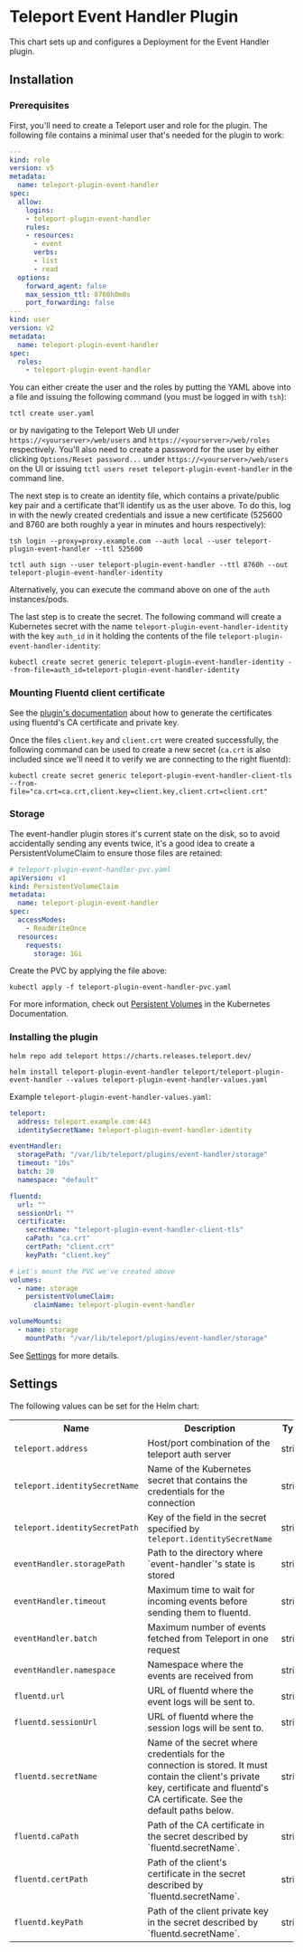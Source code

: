 # Teleport Event Handler Plugin

This chart sets up and configures a Deployment for the Event Handler plugin.

## Installation

### Prerequisites

First, you'll need to create a Teleport user and role for the plugin. The following file contains a minimal user that's needed for the plugin to work:

```yaml
---
kind: role
version: v5
metadata:
  name: teleport-plugin-event-handler
spec:
  allow:
    logins:
    - teleport-plugin-event-handler
    rules:
    - resources:
      - event
      verbs:
      - list
      - read
  options:
    forward_agent: false
    max_session_ttl: 8760h0m0s
    port_forwarding: false
---
kind: user
version: v2
metadata:
  name: teleport-plugin-event-handler
spec:
  roles:
    - teleport-plugin-event-handler
```

You can either create the user and the roles by putting the YAML above into a file and issuing the following command  (you must be logged in with `tsh`):

```code
tctl create user.yaml
```

or by navigating to the Teleport Web UI under `https://<yourserver>/web/users` and `https://<yourserver>/web/roles` respectively. You'll also need to create a password for the user by either clicking `Options/Reset password...` under `https://<yourserver>/web/users` on the UI or issuing `tctl users reset teleport-plugin-event-handler` in the command line.

The next step is to create an identity file, which contains a private/public key pair and a certificate that'll identify us as the user above. To do this, log in with the newly created credentials and issue a new certificate (525600 and 8760 are both roughly a year in minutes and hours respectively):

```code
tsh login --proxy=proxy.example.com --auth local --user teleport-plugin-event-handler --ttl 525600
```

```code
tctl auth sign --user teleport-plugin-event-handler --ttl 8760h --out teleport-plugin-event-handler-identity
```

Alternatively, you can execute the command above on one of the `auth` instances/pods.

The last step is to create the secret. The following command will create a Kubernetes secret with the name `teleport-plugin-event-handler-identity` with the key `auth_id` in it holding the contents of the file `teleport-plugin-event-handler-identity`:

```code
kubectl create secret generic teleport-plugin-event-handler-identity --from-file=auth_id=teleport-plugin-event-handler-identity
```

### Mounting Fluentd client certificate

See the [plugin's documentation](../../event-handler/README.md#mtls_advanced) about how to generate the certificates using fluentd's CA certificate and private key.

Once the files `client.key` and `client.crt` were created successfully, the following command can be used to create a new secret (`ca.crt` is also included since we'll need it to verify we are connecting to the right fluentd):

```code
kubectl create secret generic teleport-plugin-event-handler-client-tls --from-file="ca.crt=ca.crt,client.key=client.key,client.crt=client.crt"
```

### Storage

The event-handler plugin stores it's current state on the disk, so to avoid accidentally sending any events twice, it's a good idea to create a PersistentVolumeClaim to ensure those files are retained:

```yaml
# teleport-plugin-event-handler-pvc.yaml
apiVersion: v1
kind: PersistentVolumeClaim
metadata:
  name: teleport-plugin-event-handler
spec:
  accessModes:
    - ReadWriteOnce
  resources:
    requests:
      storage: 1Gi
```

Create the PVC by applying the file above:

```code
kubectl apply -f teleport-plugin-event-handler-pvc.yaml
```

For more information, check out [Persistent Volumes](https://kubernetes.io/docs/concepts/storage/persistent-volumes/) in the Kubernetes Documentation.

### Installing the plugin

```code
helm repo add teleport https://charts.releases.teleport.dev/
```

```code
helm install teleport-plugin-event-handler teleport/teleport-plugin-event-handler --values teleport-plugin-event-handler-values.yaml
```

Example `teleport-plugin-event-handler-values.yaml`:

```yaml
teleport:
  address: teleport.example.com:443
  identitySecretName: teleport-plugin-event-handler-identity

eventHandler:
  storagePath: "/var/lib/teleport/plugins/event-handler/storage"
  timeout: "10s"
  batch: 20
  namespace: "default"

fluentd:
  url: ""
  sessionUrl: ""
  certificate:
    secretName: "teleport-plugin-event-handler-client-tls"
    caPath: "ca.crt"
    certPath: "client.crt"
    keyPath: "client.key"

# Let's mount the PVC we've created above
volumes:
  - name: storage
    persistentVolumeClaim:
      claimName: teleport-plugin-event-handler

volumeMounts:
  - name: storage
    mountPath: "/var/lib/teleport/plugins/event-handler/storage"
```

See [Settings](#settings) for more details.

## Settings

The following values can be set for the Helm chart:

<table>
  <tr>
    <th>Name</th>
    <th>Description</th>
    <th>Type</th>
    <th>Default</th>
    <th>Required</th>
  </tr>

  <tr>
    <td><code>teleport.address</code></td>
    <td>Host/port combination of the teleport auth server</td>
    <td>string</td>
    <td><code>""</code></td>
    <td>yes</td>
  </tr>
  <tr>
    <td><code>teleport.identitySecretName</code></td>
    <td>Name of the Kubernetes secret that contains the credentials for the connection</td>
    <td>string</td>
    <td><code>""</code></td>
    <td>yes</td>
  </tr>
  <tr>
    <td><code>teleport.identitySecretPath</code></td>
    <td>Key of the field in the secret specified by <code>teleport.identitySecretName</code></td>
    <td>string</td>
    <td><code>"auth_id"</code></td>
    <td>no</td>
  </tr>

  <tr>
    <td><code>eventHandler.storagePath</code></td>
    <td>Path to the directory where `event-handler`'s state is stored</td>
    <td>string</td>
    <td><code>"/var/lib/teleport/plugins/event-handler/storage"</code></td>
    <td>no</td>
  </tr>
  <tr>
    <td><code>eventHandler.timeout</code></td>
    <td>Maximum time to wait for incoming events before sending them to fluentd.</td>
    <td>string</td>
    <td><code>"10s"</code></td>
    <td>no</td>
  </tr>
  <tr>
    <td><code>eventHandler.batch</code></td>
    <td>Maximum number of events fetched from Teleport in one request</td>
    <td>string</td>
    <td><code>20</code></td>
    <td>no</td>
  </tr>
  <tr>
    <td><code>eventHandler.namespace</code></td>
    <td>Namespace where the events are received from</td>
    <td>string</td>
    <td><code>20</code></td>
    <td>no</td>
  </tr>

  <tr>
    <td><code>fluentd.url</code></td>
    <td>URL of fluentd where the event logs will be sent to.</td>
    <td>string</td>
    <td><code>""</code></td>
    <td>yes</td>
  </tr>
  <tr>
    <td><code>fluentd.sessionUrl</code></td>
    <td>URL of fluentd where the session logs will be sent to.</td>
    <td>string</td>
    <td><code>""</code></td>
    <td>yes</td>
  </tr>
  <tr>
    <td><code>fluentd.secretName</code></td>
    <td>
      Name of the secret where credentials for the connection is stored.
      It must contain the client's private key, certificate and fluentd's
      CA certificate. See the default paths below.
    </td>
    <td>string</td>
    <td><code>""</code></td>
    <td>yes</td>
  </tr>
  <tr>
    <td><code>fluentd.caPath</code></td>
    <td>Path of the CA certificate in the secret described by `fluentd.secretName`.</td>
    <td>string</td>
    <td><code>"ca.crt"</code></td>
  </tr>
  <tr>
    <td><code>fluentd.certPath</code></td>
    <td>Path of the client's certificate in the secret described by `fluentd.secretName`.</td>
    <td>string</td>
    <td><code>"client.crt"</code></td>
    <td>no</td>
  </tr>
  <tr>
    <td><code>fluentd.keyPath</code></td>
    <td>Path of the client private key in the secret described by `fluentd.secretName`.</td>
    <td>string</td>
    <td><code>"client.key"</code></td>
    <td>no</td>
  </tr>
</table>
